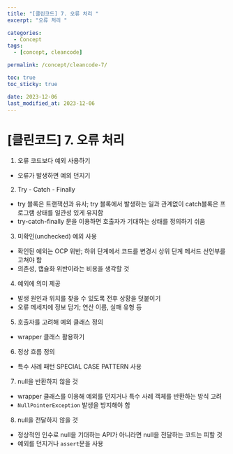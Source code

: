 ```yaml
---
title: "[클린코드] 7. 오류 처리 "
excerpt: "오류 처리 "

categories:
  - Concept
tags:
  - [concept, cleancode]

permalink: /concept/cleancode-7/

toc: true
toc_sticky: true

date: 2023-12-06
last_modified_at: 2023-12-06
---
```

# [클린코드] 7. 오류 처리 

1. 오류 코드보다 예외 사용하기 

- 오류가 발생하면 예외 던지기 

2. Try - Catch - Finally 

- try 블록은 트랜잭션과 유사; try 블록에서 발생하는 일과 관계없이 catch블록은 프로그램 상태를 일관성 있게 유지함
- try-catch-finally 문을 이용하면 호출자가 기대하는 상태를 정의하기 쉬움 

3. 미확인(unchecked) 예외 사용 

- 확인된 예외는 OCP 위반; 하위 단계에서 코드를 변경시 상위 단계 메서드 선언부를 고쳐야 함
- 의존성, 캡슐화 위반이라는 비용을 생각할 것 

4. 예외에 의미 제공 

- 발생 원인과 위치를 찾을 수 있도록 전후 상황을 덧붙이기
- 오류 메세지에 정보 담기; 연산 이름, 실패 유형 등 

5. 호출자를 고려해 예외 클래스 정의 

- wrapper 클래스 활용하기 

6. 정상 흐름 정의 

- 특수 사례 패턴 SPECIAL CASE PATTERN 사용 

7. null을 반환하지 않을 것 

- wrapper 클래스를 이용해 예외를 던지거나 특수 사례 객체를 반환하는 방식 고려
- `NullPointerException` 발생을 방지해야 함 

8. null을 전달하지 않을 것 

- 정상적인 인수로 null을 기대하는 API가 아니라면 null을 전달하는 코드는 피할 것
- 예외를 던지거나 `assert`문을 사용